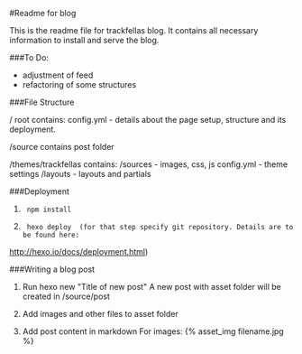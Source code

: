 #Readme for blog

This is the readme file for trackfellas blog. It contains all necessary information to install and serve the blog.

###To Do:

- adjustment of feed
- refactoring of some structures

###File Structure

/ root
contains:
config.yml - details about the page setup, structure and its deployment.

/source
contains post folder


/themes/trackfellas
contains:
/sources - images, css, js
config.yml - theme settings
/layouts - layouts and partials

###Deployment

1.		npm install

2.		hexo deploy  (for that step specify git repository. Details are to be found here:
 http://hexo.io/docs/deployment.html)

###Writing a blog post

1. Run
		hexo new "Title of new post"
 A new post with asset folder will be created in /source/post

2. Add images and other files to asset folder

3. Add post content in markdown
 For images:
 		{% asset_img filename.jpg %}

